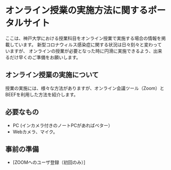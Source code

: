 # オンライン授業の実施方法に関するポータルサイト

ここは、神戸大学における授業科目をオンライン授業で実施する場合の情報を掲載しています。
新型コロナウィルス感染症に関する状況は日々刻々と変わっていますが、
オンラインの授業が必要となった時に円滑に実施できるよう、出来るだけ早くのご準備をお願いします。

## オンライン授業の実施について

授業の実施には、様々な方法がありますが、オンライン会議ツール（Zoom）とBEEFを利用した方法を紹介します。

## 必要なもの
 * PC (インカメラ付きのノートPCがあればベター）
 * Webカメラ、マイク。

## 事前の準備
 * [ZOOMへのユーザ登録（初回のみ）]
